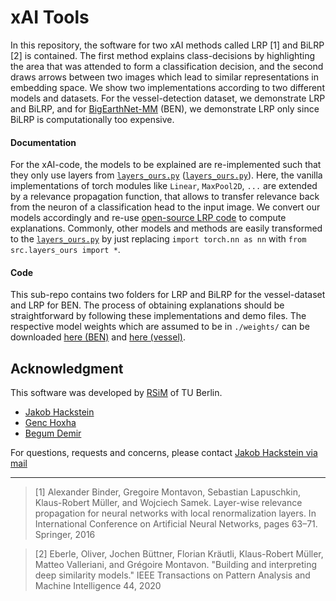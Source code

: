 # xAI Tools

In this repository, the software for two xAI methods called LRP [1] and BiLRP [2] is contained. The first method explains class-decisions by highlighting the area that was attended to form a classification decision, and the second draws arrows between two images which lead to similar representations in embedding space. We show two implementations according to two different models and datasets. For the vessel-detection dataset, we demonstrate LRP and BiLRP, and for [BigEarthNet-MM](https://bigearth.net/) (BEN), we demonstrate LRP only since BiLRP is computationally too expensive. 

#### Documentation

For the xAI-code, the models to be explained are re-implemented such that they only use layers from [`layers_ours.py`](./xai_vessel/src/layers_ours.py) ([`layers_ours.py`](./xai_bigearthnet/src/layers_ours.py)). Here, the vanilla implementations of torch modules like `Linear`, `MaxPool2D`, `...` are extended by a relevance propagation function, that allows to transfer relevance back from the neuron of a classification head to the input image. We convert our models accordingly and re-use [open-source LRP code](https://github.com/hila-chefer/Transformer-Explainability) to compute explanations. Commonly, other models and methods are easily transformed to the [`layers_ours.py`](./xai_vessel/src/layers_ours.py) by just replacing `import torch.nn as nn` with `from src.layers_ours import *`.

#### Code

This sub-repo contains two folders for LRP and BiLRP for the vessel-dataset and LRP for BEN. The process of obtaining explanations should be straightforward by following these implementations and demo files. The respective model weights which are assumed to be in `./weights/` can be downloaded [here (BEN)](https://tubcloud.tu-berlin.de/s/cq7ydatipHLqaNT) and [here (vessel)](https://tubcloud.tu-berlin.de/s/is3GXDFL8LiLsG3).

## Acknowledgment

This software was developed by [RSiM](https://rsim.berlin/) of TU Berlin.

- [Jakob Hackstein](https://rsim.berlin/team/members/jakob-hackstein)
- [Genc Hoxha](https://rsim.berlin/team/members/genc-hoxha)
- [Begum Demir](https://rsim.berlin/team/members/begum-demir)

For questions, requests and concerns, please contact [Jakob Hackstein via mail](mailto:hackstein@tu-berlin.de)

---

> [1] Alexander Binder, Gregoire Montavon, Sebastian Lapuschkin, Klaus-Robert Müller, and Wojciech Samek. Layer-wise relevance propagation for neural networks with local renormalization layers. In International Conference on Artificial Neural Networks, pages 63–71. Springer, 2016

> [2] Eberle, Oliver, Jochen Büttner, Florian Kräutli, Klaus-Robert Müller, Matteo Valleriani, and Grégoire Montavon. "Building and interpreting deep similarity models." IEEE Transactions on Pattern Analysis and Machine Intelligence 44, 2020